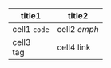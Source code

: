 | title1 | title2 |
|----|---|
| cell1 `code` | cell2 *emph* |
|cell3<br>tag| cell4 <link anchor="a">link</link>|
